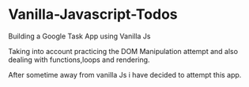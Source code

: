 # Vanilla-Javascript-Todos

Building a Google Task App using Vanilla Js

Taking into account practicing the DOM Manipulation attempt and also dealing with functions,loops and rendering.

After sometime away from vanilla Js i have decided to attempt this app.
